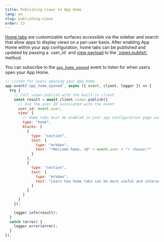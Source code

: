 ```yaml
---
title: Publishing views to App Home
lang: en
slug: publishing-views
order: 13
---
```


<div class="section-content">
<a href="https://api.slack.com/surfaces/tabs/using">Home tabs</a> are customizable surfaces accessible via the sidebar and search that allow apps to display views on a per-user basis. After enabling App Home within your app configuration, home tabs can be published and updated by passing a `user_id` and <a href="https://api.slack.com/reference/block-kit/views">view payload</a> to the <a href="https://api.slack.com/methods/views.publish">`views.publish`</a> method.

You can subscribe to the <a href="https://api.slack.com/events/app_home_opened">`app_home_opened`</a> event to listen for when users open your App Home.
</div>

```javascript
// Listen for users opening your App Home
app.event('app_home_opened', async ({ event, client, logger }) => {
  try {
    // Call views.publish with the built-in client
    const result = await client.views.publish({
      // Use the user ID associated with the event
      user_id: event.user,
      view: {
        // Home tabs must be enabled in your app configuration page under "App Home"
        type: "home",
        blocks: [
          {
            type: "section",
            text: {
              type: "mrkdwn",
              text: "*Welcome home, <@" + event.user + "> :house:*"
            }
          },
          {
            type: "section",
            text: {
              type: "mrkdwn",
              text: "Learn how home tabs can be more useful and interactive <https://api.slack.com/surfaces/tabs/using|*in the documentation*>."
            }
          }
        ]
      }
    });

    logger.info(result);
  }
  catch (error) {
    logger.error(error);
  }
});
```
